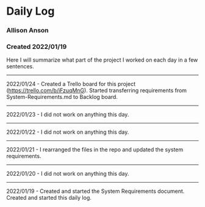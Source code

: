# Daily Log 
### Allison Anson 
### Created 2022/01/19

Here I will summarize what part of the project I worked on each day in a few sentences. 

---
2022/01/24 - Created a Trello board for this project (https://trello.com/b/iFzuqMnG). Started transferring requirements from System-Requirements.md to Backlog board. 

--- 
2022/01/23 - I did not work on anything this day. 

---
2022/01/22 - I did not work on anything this day. 

---
2022/01/21 - I rearranged the files in the repo and updated the system requirements.  

---
2022/01/20 - I did not work on anything this day. 

--- 
2022/01/19 - Created and started the System Requirements document. Created and started this daily log. 
